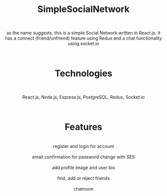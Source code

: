 <div align=center>
  <h1>SimpleSocialNetwork</h1>
  <br/>
  <p>as the name suggests, this is a simple Social Network written in React.js. It has a connect (friend/unfriend) feature using Redux and a chat functionality using socket.io </p>
  <br/>
  <h1>Technologies</h1>
  <br/>
  <p>React.js, Node.js, Express.js, PostgreSQL, Redux, Socket.io</p>
  <br/>
  <h1>Features</h1>
  <br>register and login for account</br>
  <br>email confirmation for password change with SES</br>
  <br>add profile image and user bio</br>
  <br>find, add or reject friends</br>
  <br>chatroom</br>
</div>


